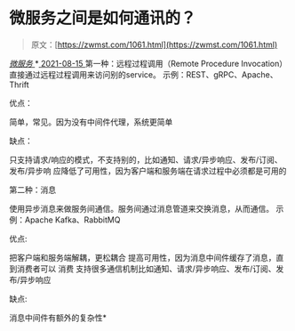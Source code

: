 <!--yml
category: 未分类
date: 0001-01-01 00:00:00
-->

# 微服务之间是如何通讯的？

> 原文：[https://zwmst.com/1061.html](https://zwmst.com/1061.html)

   [ *微服务* ](https://zwmst.com/%e5%be%ae%e6%9c%8d%e5%8a%a1)*[ <time datetime="2021-08-15T10:05:10+08:00"> 2021-08-15 </time> ](https://zwmst.com/1061.html)  第一种：远程过程调用（Remote Procedure Invocation） 直接通过远程过程调用来访问别的service。 示例：REST、gRPC、Apache、Thrift

优点：

简单，常见。因为没有中间件代理，系统更简单

缺点：

只支持请求/响应的模式，不支持别的，比如通知、请求/异步响应、发布/订阅、发布/异步响 应降低了可用性，因为客户端和服务端在请求过程中必须都是可用的

第二种：消息

使用异步消息来做服务间通信。服务间通过消息管道来交换消息，从而通信。 示例：Apache Kafka、RabbitMQ

优点:

把客户端和服务端解耦，更松耦合 提高可用性，因为消息中间件缓存了消息，直到消费者可以 消费 支持很多通信机制比如通知、请求/异步响应、发布/订阅、发布/异步响应

缺点:

消息中间件有额外的复杂性*